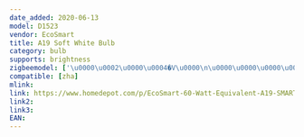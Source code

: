 ```yaml
---
date_added: 2020-06-13
model: D1523
vendor: EcoSmart
title: A19 Soft White Bulb
category: bulb
supports: brightness
zigbeemodel: ['\u0000\u0002\u0000\u0004�V\u0000\n\u0000\u0000\u0000\u0000\u0000\u0000\u0000\u0000\u0000\u0000\u0000\u0000\u0000\u0000\u0000\u0000\u0000\u0000\u0000\u0000\u0000\u0000\u0000\u000e', '\u0000\u0002\u0000\u0004��\"�\u0000\u0000\u0000\u0000\u0000\u0000\u0000\u0000\u0000\u0000\u0000\u0000\u0000\u0000\u0000\u0000\u0000\u0000\u0000\u0000\u0000\u0000\u0000\u000e']
compatible: [zha]
mlink: 
link: https://www.homedepot.com/p/EcoSmart-60-Watt-Equivalent-A19-SMART-LED-Light-Bulb-Tunable-White-Starter-Kit-1-Bulb-A9A19A60WESDZR1/310288335
link2: 
link3: 
EAN:
---
```

